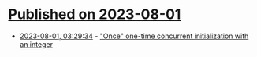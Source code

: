 # [Published on 2023-08-01](index.md)

* [2023-08-01, 03:29:34](https://lobste.rs/s/ae1o1r/once_one_time_concurrent_initialization) - [\"Once\" one-time concurrent initialization with an integer](https://nullprogram.com/blog/2023/07/31/)
